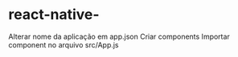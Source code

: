 # react-native-

Alterar nome da aplicação em app.json
Criar components
Importar component no arquivo src/App.js

